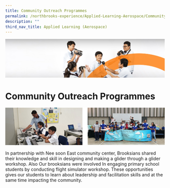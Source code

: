 ```yaml
---
title: Community Outreach Programmes
permalink: /northbrooks-experience/Applied-Learning-Aerospace/Community-Outreach-Programmes/
description: ""
third_nav_title: Applied Learning (Aerospace)
---
```

![](/images/cca.jpg)

Community Outreach Programmes
=============================

![](/images/COP.png)

In partnership with Nee soon East community center, Brooksians shared their knowledge and skill in designing and making a glider through a glider workshop. Also Our brooksians were involved In engaging primary school students by conducting flight simulator workshop. These opportunities gives our students to learn about leadership and facilitation skills and at the same time impacting the community.